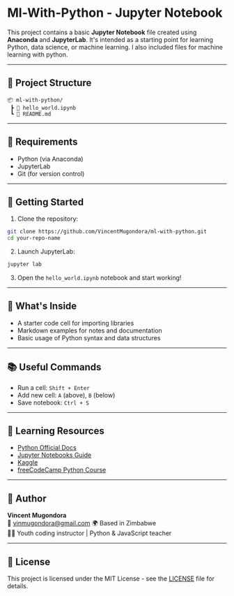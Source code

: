 # Ml-With-Python - Jupyter Notebook

This project contains a basic **Jupyter Notebook** file created using **Anaconda** and **JupyterLab**. It's intended as a starting point for learning Python, data science, or machine learning. l also included files for machine learning with python.

---

## 📁 Project Structure

```
📦 ml-with-python/
 ┣ 📄 hello_world.ipynb
 ┗ 📄 README.md
```

---

## 🧰 Requirements

- Python (via Anaconda)
- JupyterLab
- Git (for version control)

---

## 🚀 Getting Started

1. Clone the repository:

```bash
git clone https://github.com/VincentMugondora/ml-with-python.git
cd your-repo-name
```

2. Launch JupyterLab:

```bash
jupyter lab
```

3. Open the `hello_world.ipynb` notebook and start working!

---

## 📌 What's Inside

- A starter code cell for importing libraries
- Markdown examples for notes and documentation
- Basic usage of Python syntax and data structures

---

## 📚 Useful Commands

- Run a cell: `Shift + Enter`
- Add new cell: `A` (above), `B` (below)
- Save notebook: `Ctrl + S`

---

## 🧠 Learning Resources

- [Python Official Docs](https://docs.python.org/3/)
- [Jupyter Notebooks Guide](https://jupyter-notebook.readthedocs.io/)
- [Kaggle](https://www.kaggle.com/learn)
- [freeCodeCamp Python Course](https://www.youtube.com/watch?v=rfscVS0vtbw)

---

## 🙋 Author

**Vincent Mugondora**  
📧 vinmugondora@gmail.com 
🌍 Based in Zimbabwe  
🧑‍🏫 Youth coding instructor | Python & JavaScript teacher

---

## 📄 License

This project is licensed under the MIT License - see the [LICENSE](LICENSE) file for details.
